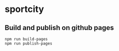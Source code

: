 # sportcity

## Build and publish on github pages

```
npm run build-pages
npm run publish-pages
```
